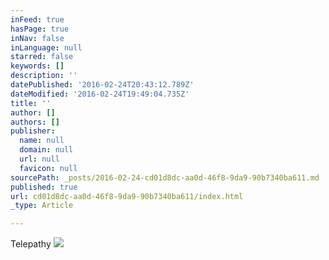 ```yaml
---
inFeed: true
hasPage: true
inNav: false
inLanguage: null
starred: false
keywords: []
description: ''
datePublished: '2016-02-24T20:43:12.789Z'
dateModified: '2016-02-24T19:49:04.735Z'
title: ''
author: []
authors: []
publisher:
  name: null
  domain: null
  url: null
  favicon: null
sourcePath: _posts/2016-02-24-cd01d8dc-aa0d-46f8-9da9-90b7340ba611.md
published: true
url: cd01d8dc-aa0d-46f8-9da9-90b7340ba611/index.html
_type: Article

---
```

Telepathy
![](https://the-grid-user-content.s3-us-west-2.amazonaws.com/0f427bac-94d9-4f60-aa2d-6b8e5655c15f.JPG)